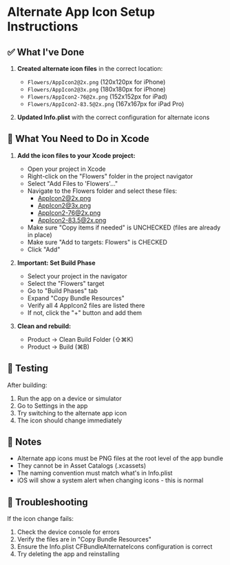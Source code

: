 # Alternate App Icon Setup Instructions

## ✅ What I've Done

1. **Created alternate icon files** in the correct location:
   - `Flowers/AppIcon2@2x.png` (120x120px for iPhone)
   - `Flowers/AppIcon2@3x.png` (180x180px for iPhone)
   - `Flowers/AppIcon2-76@2x.png` (152x152px for iPad)
   - `Flowers/AppIcon2-83.5@2x.png` (167x167px for iPad Pro)

2. **Updated Info.plist** with the correct configuration for alternate icons

## 🔧 What You Need to Do in Xcode

1. **Add the icon files to your Xcode project:**
   - Open your project in Xcode
   - Right-click on the "Flowers" folder in the project navigator
   - Select "Add Files to 'Flowers'..."
   - Navigate to the Flowers folder and select these files:
     - AppIcon2@2x.png
     - AppIcon2@3x.png
     - AppIcon2-76@2x.png
     - AppIcon2-83.5@2x.png
   - Make sure "Copy items if needed" is UNCHECKED (files are already in place)
   - Make sure "Add to targets: Flowers" is CHECKED
   - Click "Add"

2. **Important: Set Build Phase**
   - Select your project in the navigator
   - Select the "Flowers" target
   - Go to "Build Phases" tab
   - Expand "Copy Bundle Resources"
   - Verify all 4 AppIcon2 files are listed there
   - If not, click the "+" button and add them

3. **Clean and rebuild:**
   - Product → Clean Build Folder (⇧⌘K)
   - Product → Build (⌘B)

## 🧪 Testing

After building:
1. Run the app on a device or simulator
2. Go to Settings in the app
3. Try switching to the alternate app icon
4. The icon should change immediately

## 📝 Notes

- Alternate app icons must be PNG files at the root level of the app bundle
- They cannot be in Asset Catalogs (.xcassets)
- The naming convention must match what's in Info.plist
- iOS will show a system alert when changing icons - this is normal

## 🐛 Troubleshooting

If the icon change fails:
1. Check the device console for errors
2. Verify the files are in "Copy Bundle Resources"
3. Ensure the Info.plist CFBundleAlternateIcons configuration is correct
4. Try deleting the app and reinstalling 